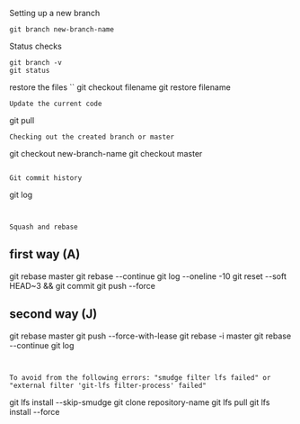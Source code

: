 Setting up a new branch
```
git branch new-branch-name
```
Status checks
```
git branch -v
git status
```
restore the files
``
git checkout filename
git restore filename
```
Update the current code
```
git pull
```
Checking out the created branch or master

```
git checkout new-branch-name
git checkout master
```

Git commit history
```
git log
```


Squash and rebase
```
## first way (A)
git rebase master
git rebase --continue
git log --oneline -10
git reset --soft HEAD~3 && git commit
git push --force

## second way (J)
git rebase master
git push --force-with-lease
git rebase -i master
git rebase --continue
git log
```


To avoid from the following errors: "smudge filter lfs failed" or "external filter 'git-lfs filter-process' failed"

```
git lfs install --skip-smudge
git clone repository-name
git lfs pull
git lfs install --force
```
